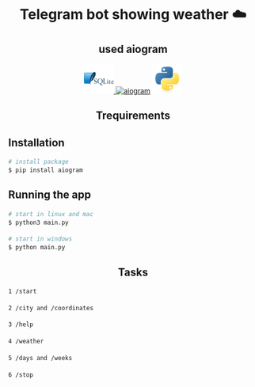 <h1 align="center">Telegram bot showing weather ☁️</h1>

<h2 align="center">used aiogram</h2>
 <div align="center">
 <!-- transparent background-->
 <!-- https://github.com/devicons/devicon/blob/master/icons/sqlite/sqlite-original-wordmark.svg -->
 <!-- non-transparent background-->
 <!-- https://w7.pngwing.com/pngs/626/157/png-transparent-sqlite-database-logo-sql-feather-brand.png -->
  <a href="https://www.sqlite.org/index.html" target="_blank" rel="noreferrer"> <img src="https://github.com/devicons/devicon/blob/master/icons/sqlite/sqlite-original-wordmark.svg" alt="python" width="60" height="60"/> </a>
 <a href="https://docs.aiogram.dev/en/latest/index.html" target="aiogram"><img src="https://docs.aiogram.dev/en/latest/_static/logo.png" alt="aiogram" width="60" height="60"/></a>
 <a href="https://www.python.org" target="_blank" rel="noreferrer"> <img src="https://raw.githubusercontent.com/devicons/devicon/master/icons/python/python-original.svg" alt="python" width="60" height="60"/> </a>
 </div>
 <!-- https://www.sqlite.org/images/sqlite370_banner.gif -->




<h2 align="center">Trequirements</h2>

## Installation

````bash
# install package
$ pip install aiogram
````
## Running the app

```bash
# start in linux and mac
$ python3 main.py

# start in windows 
$ python main.py
```

<h2 align="center">Tasks</h2>

```bash
1 /start

2 /city and /coordinates

3 /help

4 /weather

5 /days and /weeks

6 /stop
```
<!-- 

## Logic
```bash

+---telegram_bot
 +---start
 |  +---weather
 |   |   +---weather.py
 |  |   +---help.py
 |  |   +---audio.py
 |  |   \---start.py
 |  \---__init__.py
 +---states
 |  +---__init__.py
 |  \---dowload.py
 +---keyboards
 |  |   +---inline
 |   |   |---choice_but_start_test.py
 |   |   \---__init__.py
 |  \---__init__.py
 +---utils
 |  +---__init__.py
 |  \---set_bot_commands.py
 +---app.py
\---loader.py
``` -->